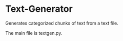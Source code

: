 # Text-Generator
Generates categorized chunks of text from a text file.

The main file is textgen.py.
